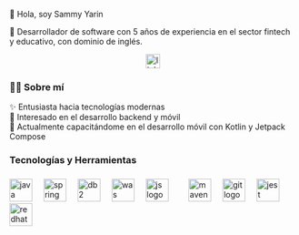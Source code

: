 
<p align="left">👋 Hola, soy Sammy Yarin</p>
<p align="left">🚀 Desarrollador de software con 5 años de experiencia en el sector fintech y educativo, con dominio de inglés.</p>

<div align="center">
  <a href="https://www.linkedin.com/in/sammy-yarin/" target="_blank"><img src="https://img.shields.io/static/v1?message=LinkedIn&logo=linkedin&label=&color=0077B5&logoColor=white&labelColor=&style=for-the-badge" height="25" alt="linkedin logo"  /></a>
</div>

###

<h3 align="left">👩‍💻  Sobre mí</h3>
<p align="left">✨ Entusiasta hacia tecnologías modernas<br>👀 Interesado en el desarrollo backend y móvil<br>🎯 Actualmente capacitándome en el desarrollo móvil con Kotlin y Jetpack Compose

###

<h3 align="left">Tecnologías y Herramientas</h3>

###

<div align="left">
  <img src="https://cdn.jsdelivr.net/gh/devicons/devicon/icons/java/java-original.svg" height="40" alt="java logo" title="Java"  />
  <img width="12" />
  <img src="https://cdn.jsdelivr.net/gh/devicons/devicon/icons/spring/spring-original.svg" height="40" alt="spring logo"  title="Spring"/>
  <img width="12" />
  <img src="https://encrypted-tbn0.gstatic.com/images?q=tbn:ANd9GcQ7i6_kxg0j1s7A3wjYE1lCicR0Lq6zNg2--g&s" height="40" alt="db2 logo"  title="IBM DB2"/>
  <img width="12" />
  <img src="https://encrypted-tbn0.gstatic.com/images?q=tbn:ANd9GcS23Oe-IpXXRJ9kMNP3xKebDTsHqaKsO1caRAilZSRJ_MBFA7MLCDYGvH34Uy_zAEiW-AI" height="40" alt="was logo" title="IBM Websphere Application Server"  />
<img width="12" />
  <img src="https://cdn.jsdelivr.net/gh/devicons/devicon/icons/javascript/javascript-original.svg" height="40" alt="js logo" title="Javascript"  />
  <img width="12" />
  <img width="12" />
  <img src="https://www.thymeleaf.org/doc/images/thymeleaf.png" height="40" alt="maven logo"  title="Thymeleaf"/>
  <img width="12" />
  <img src="https://cdn.jsdelivr.net/gh/devicons/devicon/icons/git/git-original.svg" 
  height="40" alt="git logo" title="Git" />
      <img width="12" />
  <img src="https://cdn-icons-png.flaticon.com/512/5968/5968875.png" height="40" alt="jest logo"  title="Jira"/>
<!--  <img width="12" />
  <img src="https://cdn.jsdelivr.net/gh/devicons/devicon/icons/gradle/gradle-original.svg" height="40" alt="gradle logo"  title="Gradle"/>
  <img width="12" />
  <img src="https://cdn.jsdelivr.net/gh/devicons/devicon/icons/maven/maven-original.svg" height="40" alt="maven logo"  title="Maven"/> -->
  <img width="12" />
  <img src="https://cdn1.iconfinder.com/data/icons/Futurosoft%20Icons%200.5.2/128x128/apps/redhat.png" height="40" alt="redhat logo" title="RHEL" />



</div>



###
